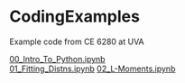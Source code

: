 # CodingExamples
Example code from CE 6280 at UVA

[00_Intro_To_Python.ipynb](https://colab.research.google.com/github/StochHydroUVA/CodingExamples/blob/main/00_Intro_To_Python.ipynb)  
[01_Fitting_Distns.ipynb](https://colab.research.google.com/github/StochHydroUVA/CodingExamples/blob/main/01_FittingDistns.ipynb)
[02_L-Moments.ipynb](https://colab.research.google.com/github/StochHydroUVA/CodingExamples/blob/main/02_L-Moments.ipynb)
